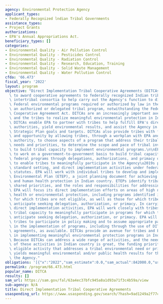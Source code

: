 ```yaml
---
agency: Environmental Protection Agency
applicant_types:
- Federally Recognized lndian Tribal Governments
assistance_types:
- Project Grants
authorizations:
- EPA's Annual Appropriations Act.
beneficiary_types: []
categories:
- Environmental Quality - Air Pollution Control
- Environmental Quality - Pesticides Control
- Environmental Quality - Radiation Control
- Environmental Quality - Research, Education, Training
- Environmental Quality - Solid Waste Management
- Environmental Quality - Water Pollution Control
cfda: '66.473'
fiscal_year: '2022'
layout: program
objective: "Direct Implementation Tribal Cooperative Agreements (DITCAs) enable EPA\
  \ to award cooperative agreements to federally recognized Indian tribes and eligible\
  \ intertribal consortia to help carry out the Agency's function to directly implement\
  \ Federal environmental programs required or authorized by law in the absence of\
  \ an authorized or delegated tribal program, notwithstanding the Federal Grant and\
  \ Cooperative Agreement Act. DITCAs are an increasingly important avenue for EPA\
  \ and the tribes to realize meaningful environmental protection in Indian Country.\
  \ DITCAs enable EPA to partner with tribes to help fulfill EPA's direct implementation\
  \ authorities, yield environmental results, and assist the Agency in meeting its\
  \ Strategic Plan goals and targets. DITCAs also provide tribes with flexibility\
  \ and opportunity by allowing tribes, through a workplan with EPA and under federal\
  \ authority, to choose aspects of a program that address their tribal environmental\
  \ needs and priorities, to determine the scope and pace of tribal involvement, and\
  \ to build tribal capacity to implement environmental programs.\n\nEPA is committed\
  \ to work on a government-to-government basis to build tribal capacity to implement\
  \ federal programs through delegations, authorizations, and primacy designations\
  \ to enable tribes to meaningfully participate in the Agency\u2019s policy making,\
  \ standard setting, and direct implementation activities under federal environmental\
  \ statutes. EPA will work with individual tribes to develop and implement an EPA-Tribal\
  \ Environmental Plan (ETEP), a joint planning document for achieving stronger environmental\
  \ and human health protection in Indian country. ETEPs identify tribal, EPA, and\
  \ shared priorities, and the roles and responsibilities for addressing those priorities.\
  \ EPA will focus its direct implementation efforts on areas of high need for human\
  \ health or environmental protection, including programs identified in the ETEP\
  \ for which tribes are not eligible, as well as those for which tribes do not currently\
  \ anticipate seeking delegation, authorization, or primacy. In carrying out its\
  \ direct implementation activities, EPA will work closely with tribes to develop\
  \ tribal capacity to meaningfully participate in programs for which they do not\
  \ anticipate seeking delegation, authorization, or primacy. EPA will also encourage\
  \ tribes to participate in policy making and to assume appropriate partial roles\
  \ in the implementation of programs, including through the use of DITCAs or other\
  \ agreements, as available. DITCAs provide an avenue for tribes and EPA to partner\
  \ in implementing meaningful environmental protection programs in Indian country.\
  \ Because DITCAs can address a wide range of activities, and the need for implementation\
  \ of these activities in Indian country is great, the funding priority is for any\
  \ eligible activity that addresses a tribal environmental need or priority, and\
  \ yields meaningful environmental and/or public health results for the tribe and\
  \ the Agency."
obligations: '[{"x":"2022","sam_estimate":0.0,"sam_actual":842000.0,"usa_spending_actual":1472500.0},{"x":"2023","sam_estimate":431534.0,"sam_actual":0.0,"usa_spending_actual":677784.0},{"x":"2024","sam_estimate":700000.0,"sam_actual":0.0,"usa_spending_actual":0.0}]'
permalink: /program/66.473.html
popular_name: DITCA
results: []
sam_url: https://sam.gov/fal/63a4ec37bfc945a8a1d93a71f3c4b59a/view
sub-agency: N/A
title: Direct Implementation Tribal Cooperative Agreements
usaspending_url: https://www.usaspending.gov/search/?hash=9ad1249a2f77ca449db21822b76f27ee
---
```

